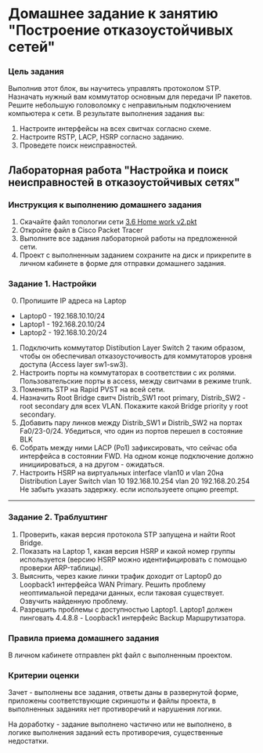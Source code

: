 # Домашнее задание к занятию "Построение отказоустойчивых сетей" 

### Цель задания

Выполнив этот блок, вы научитесь управлять протоколом STP. Назначать нужный вам коммутатор основным для передачи IP пакетов. Решите небольшую головоломку с неправильным подключением компьютера к сети. В результате выполнения задания вы:

1. Настроите интерфейсы на всех свитчах согласно схеме.
2. Настроите RSTP, LACP, HSRP согласно заданию.
3. Проведете поиск неисправностей.


## Лабораторная работа "Настройка и поиск неисправностей в отказоустойчивых сетях"

### Инструкция к выполнению домашнего задания

1. Скачайте файл топологии сети [3.6 Home work v2.pkt](https://github.com/netology-code/rsnt-homeworks/tree/main/3-06)
2. Откройте файл в Cisco Packet Tracer
3. Выполните все задания лабораторной работы на предложенной сети.
4. Проект с выполненным заданием сохраните на диск и прикрепите в личном кабинете в форме для отправки домашнего задания.

### Задание 1. Настройки

0. Пропишите IP адреса на Laptop
- Laptop0 - 192.168.10.10/24
- Laptop1 - 192.168.20.10/24
- Laptop2 - 192.168.10.20/24
1. Подключить коммутатор Distibution Layer Switch 2 таким образом, чтобы он обеспечивал отказоусточивость для коммутаторов уровня доступа (Access layer sw1-sw3). 
2. Настроить порты на коммутаторах в соответствии с их ролями. Пользовательские порты в access, между свитчами в режиме trunk.
3. Поменять STP на Rapid PVST на всей сети.
4. Назначить Root Bridge  свитч Distrib_SW1 root primary, Distrib_SW2 - root secondary для всех VLAN. Покажите какой Bridge priority у root secondary. 
5. Добавить пару линков между Distrib_SW1 и Distrib_SW2 на портах Fa0/23-0/24. Убедиться, что один из портов перешел в состояние BLK  
6. Собрать между ними LACP (Po1)  зафиксировать, что сейчас оба интерфейса в состоянии FWD. На одном конце подключение должно инициироваться, а на другом - ожидаться. 
7. Настроить HSRP на   виртуальных interface vlan10 и vlan 20на Distribution Layer Switch
   	vlan 10 192.168.10.254
    vlan 20 192.168.20.254
	Не забыть указать задержку. если используеете опцию preempt.
---

### Задание 2. Траблуштинг

1. Проверить, какая версия протокола STP запущена и найти Root Bridge.
2. Показать на Laptop 1, какая версия HSRP и какой номер группы используется (версию HSRP можно идентифицировать с помощью проверки ARP-таблицы).
3. Выяснить, через какие линки трафик доходит от Laptop0 до Loopback1 интерфейса WAN Primary. Решить проблему неоптимальной передачи данных, если таковая существует.
Озвучить найденную проблему.
4. Разрешить проблемы с доступностью Laptop1. Laptop1 должен пинговать 4.4.8.8 - Loopback1  интерфейс Backup Маршрутизатора.



### Правила приема домашнего задания

В личном кабинете отправлен pkt файл с выполненным проектом.

### Критерии оценки

Зачет - выполнены все задания, ответы даны в развернутой форме, приложены соответствующие скриншоты и файлы проекта, в выполненных заданиях нет противоречий и нарушения логики.

На доработку - задание выполнено частично или не выполнено, в логике выполнения заданий есть противоречия, существенные недостатки.
